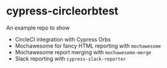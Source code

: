 # cypress-circleorbtest

An example repo to show

- CircleCI integration with Cypress Orbs
- Mochawesome for fancy HTML reporting with `mochawesome`
- Mochawesome report merging with `mochawesome-merge`
- Slack reporting with `cypress-slack-reporter`
